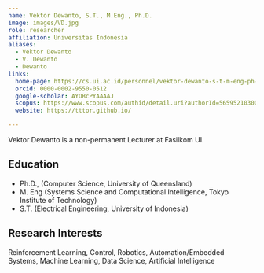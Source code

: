 ```yaml
---
name: Vektor Dewanto, S.T., M.Eng., Ph.D.
image: images/VD.jpg
role: researcher
affiliation: Universitas Indonesia
aliases:
  - Vektor Dewanto
  - V. Dewanto
  - Dewanto
links:
  home-page: https://cs.ui.ac.id/personnel/vektor-dewanto-s-t-m-eng-ph-d/
  orcid: 0000-0002-9550-0512
  google-scholar: AYOBcPYAAAAJ
  scopus: https://www.scopus.com/authid/detail.uri?authorId=56595210300
  website: https://tttor.github.io/

---
```


Vektor Dewanto is a non-permanent Lecturer at Fasilkom UI.

## Education 
- Ph.D., (Computer Science, University of Queensland) 
- M. Eng (Systems Science and Computational Intelligence, Tokyo Institute of Technology) 
- S.T. (Electrical Engineering, University of Indonesia) 

## Research Interests 
Reinforcement Learning, Control, Robotics, Automation/Embedded Systems, Machine Learning, Data Science, Artificial Intelligence
